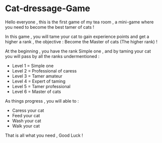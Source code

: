 # Cat-dressage-Game
Hello everyone , this is the first game of my tea room , a mini-game where you need to become the best tamer of cats !

In this game , you will tame your cat to gain experience points and get a higher a rank , the objective : Become the Master of cats (The higher rank) !

At the beginning , you have the rank Simple one , and by taming your cat you will pass by all the ranks undermentioned :

- Level 1 = Simple one
- Level 2 = Professional of caress
- Level 3 = Tamer amateur
- Level 4 = Expert of taming
- Level 5 = Tamer professional
- Level 6 = Master of cats

As things progress , you will able to :

- Caress your cat
- Feed your cat
- Wash your cat
- Walk your cat

That is all what you need , Good Luck ! 
